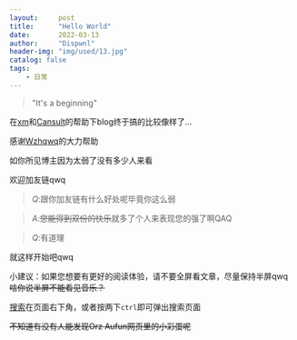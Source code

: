 ```yaml
---
layout:     post
title:      "Hello World"
date:       2022-03-13
author:     "Dispwnl"
header-img: "img/used/13.jpg"
catalog: false
tags:
    - 日常
---
```

> "It's a beginning"

在[xm](https://xminh.github.io/)和[Cansult](https://www.cansult.ga/)的帮助下blog终于搞的比较像样了…

感谢[Wzhqwq](https://wzhqwq.coding.me/)的大力帮助

如你所见博主因为太弱了没有多少人来看

欢迎加友链qwq

>$Q:$跟你加友链有什么好处呢毕竟你这么弱

>$A:$~~您能得到双份的快乐~~就多了个人来表现您的强了啊QAQ

>$Q:$有道理

就这样开始吧qwq

小建议：如果您想要有更好的阅读体验，请不要全屏看文章，尽量保持半屏qwq~~啥你说半屏不能看见音乐？~~

[搜索](https://github.com/androiddevelop/jekyll-search)在页面右下角，或者按两下<code>ctrl</code>即可弹出搜索页面

~~不知道有没有人能发现Orz Aufun网页里的小彩蛋呢~~
